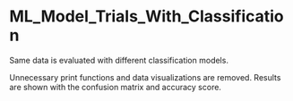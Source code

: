 # ML_Model_Trials_With_Classification
Same data is evaluated with different classification models.

Unnecessary print functions and data visualizations are removed.
Results are shown with the confusion matrix and accuracy score.
